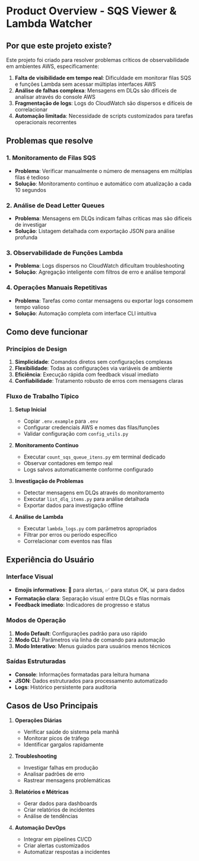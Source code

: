 # Product Overview - SQS Viewer & Lambda Watcher

## Por que este projeto existe?

Este projeto foi criado para resolver problemas críticos de observabilidade em ambientes AWS, especificamente:

1. **Falta de visibilidade em tempo real**: Dificuldade em monitorar filas SQS e funções Lambda sem acessar múltiplas interfaces AWS
2. **Análise de falhas complexa**: Mensagens em DLQs são difíceis de analisar através do console AWS
3. **Fragmentação de logs**: Logs do CloudWatch são dispersos e difíceis de correlacionar
4. **Automação limitada**: Necessidade de scripts customizados para tarefas operacionais recorrentes

## Problemas que resolve

### 1. Monitoramento de Filas SQS
- **Problema**: Verificar manualmente o número de mensagens em múltiplas filas é tedioso
- **Solução**: Monitoramento contínuo e automático com atualização a cada 10 segundos

### 2. Análise de Dead Letter Queues
- **Problema**: Mensagens em DLQs indicam falhas críticas mas são difíceis de investigar
- **Solução**: Listagem detalhada com exportação JSON para análise profunda

### 3. Observabilidade de Funções Lambda
- **Problema**: Logs dispersos no CloudWatch dificultam troubleshooting
- **Solução**: Agregação inteligente com filtros de erro e análise temporal

### 4. Operações Manuais Repetitivas
- **Problema**: Tarefas como contar mensagens ou exportar logs consomem tempo valioso
- **Solução**: Automação completa com interface CLI intuitiva

## Como deve funcionar

### Princípios de Design
1. **Simplicidade**: Comandos diretos sem configurações complexas
2. **Flexibilidade**: Todas as configurações via variáveis de ambiente
3. **Eficiência**: Execução rápida com feedback visual imediato
4. **Confiabilidade**: Tratamento robusto de erros com mensagens claras

### Fluxo de Trabalho Típico

1. **Setup Inicial**
   - Copiar `.env.example` para `.env`
   - Configurar credenciais AWS e nomes das filas/funções
   - Validar configuração com `config_utils.py`

2. **Monitoramento Contínuo**
   - Executar `count_sqs_queue_itens.py` em terminal dedicado
   - Observar contadores em tempo real
   - Logs salvos automaticamente conforme configurado

3. **Investigação de Problemas**
   - Detectar mensagens em DLQs através do monitoramento
   - Executar `list_dlq_items.py` para análise detalhada
   - Exportar dados para investigação offline

4. **Análise de Lambda**
   - Executar `lambda_logs.py` com parâmetros apropriados
   - Filtrar por erros ou período específico
   - Correlacionar com eventos nas filas

## Experiência do Usuário

### Interface Visual
- **Emojis informativos**: 🚨 para alertas, ✅ para status OK, 📊 para dados
- **Formatação clara**: Separação visual entre DLQs e filas normais
- **Feedback imediato**: Indicadores de progresso e status

### Modos de Operação
1. **Modo Default**: Configurações padrão para uso rápido
2. **Modo CLI**: Parâmetros via linha de comando para automação
3. **Modo Interativo**: Menus guiados para usuários menos técnicos

### Saídas Estruturadas
- **Console**: Informações formatadas para leitura humana
- **JSON**: Dados estruturados para processamento automatizado
- **Logs**: Histórico persistente para auditoria

## Casos de Uso Principais

1. **Operações Diárias**
   - Verificar saúde do sistema pela manhã
   - Monitorar picos de tráfego
   - Identificar gargalos rapidamente

2. **Troubleshooting**
   - Investigar falhas em produção
   - Analisar padrões de erro
   - Rastrear mensagens problemáticas

3. **Relatórios e Métricas**
   - Gerar dados para dashboards
   - Criar relatórios de incidentes
   - Análise de tendências

4. **Automação DevOps**
   - Integrar em pipelines CI/CD
   - Criar alertas customizados
   - Automatizar respostas a incidentes